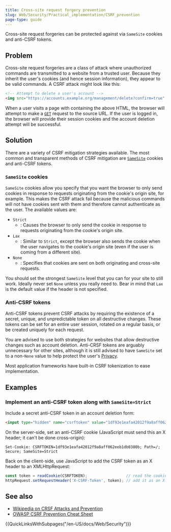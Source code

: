 ```yaml
---
title: Cross-site request forgery prevention
slug: Web/Security/Practical_implementation/CSRF_prevention
page-type: guide
---
```


Cross-site request forgeries can be protected against via `SameSite` cookies and anti-CSRF tokens.

## Problem

Cross-site request forgeries are a class of attack where unauthorized commands are transmitted to a website from a trusted user. Because they inherit the user's cookies (and hence session information), they appear to be valid commands. A CSRF attack might look like this:

```html
<!-- Attempt to delete a user's account -->
<img src="https://accounts.example.org/management/delete?confirm=true" />
```

When a user visits a page with containing the above HTML, the browser will attempt to make a [`GET`](/en-US/docs/Web/HTTP/Methods/GET) request to the source URL. If the user is logged in, the browser will provide their session cookies and the account deletion attempt will be successful.

## Solution

There are a variety of CSRF mitigation strategies available. The most common and transparent methods of CSRF mitigation are [`SameSite`](/en-US/docs/Web/HTTP/Cookies#controlling_third-party_cookies_with_samesite) cookies and anti-CSRF tokens.

### `SameSite` cookies

`SameSite` cookies allow you specify that you want the browser to only send cookies in response to requests originating from the cookie's origin site, for example. This makes the CSRF attack fail because the malicious commands will not have cookies sent with them and therefore cannot authenticate as the user. The available values are:

- `Strict`
  - : Causes the browser to only send the cookie in response to requests originating from the cookie's origin site.
- `Lax`
  - : Similar to `Strict`, except the browser also sends the cookie when the user navigates to the cookie's origin site (even if the user is coming from a different site).
- `None`
  - : Specifies that cookies are sent on both originating and cross-site requests.

You should set the strongest `SameSite` level that you can for your site to still work. Ideally never set `None` unless you really need to. Bear in mind that `Lax` is the default value if the header is not specified.

### Anti-CSRF tokens

Anti-CSRF tokens prevent CSRF attacks by requiring the existence of a secret, unique, and unpredictable token on all destructive changes. These tokens can be set for an entire user session, rotated on a regular basis, or be created uniquely for each request.

You are advised to use both strategies for websites that allow destructive changes such as account deletion. Anti-CRSF tokens are arguably unnecessary for other sites, although it is still advised to have `SameSite` set to a non-`None` value to help protect the user's [Privacy](/en-US/docs/Web/Privacy).

Most application frameworks have built-in CSRF tokenization to ease implementation.

## Examples

### Implement an anti-CSRF token along with `SameSite=Strict`

Include a secret anti-CSRF token in an account deletion form:

```html
<input type="hidden" name="csrftoken" value="1df93e1eafa42012f9a8aff062eeb1db0380b">
```

On the server-side, set an anti-CSRF cookie (JavaScript must send this an X header; it can't be done cross-origin):

```http
Set-Cookie: CSRFTOKEN=1df93e1eafa42012f9a8aff062eeb1db0380b; Path=/; Secure; SameSite=Strict
```

Back on the client-side, use JavaScript to add the CSRF token as an X header to an XMLHttpRequest:

```js
const token = readCookie(CSRFTOKEN);                 // read the cookie
httpRequest.setRequestHeader('X-CSRF-Token', token); // add it as an X-CSRF-Token header
```

## See also

- [Wikipedia on CRSF Attacks and Prevention](https://en.wikipedia.org/wiki/Cross-site_request_forgery#Prevention)
- [OWASP CSRF Prevention Cheat Sheet](https://cheatsheetseries.owasp.org/cheatsheets/Cross-Site_Request_Forgery_Prevention_Cheat_Sheet.html)

{{QuickLinksWithSubpages("/en-US/docs/Web/Security")}}
